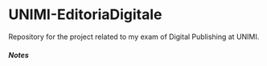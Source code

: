 # UNIMI-EditoriaDigitale
Repository for the project related to my exam of Digital Publishing at UNIMI.


##### Notes 

